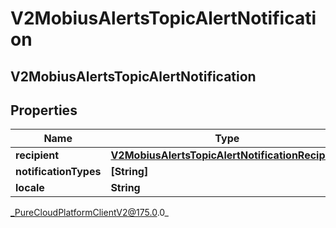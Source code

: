 # V2MobiusAlertsTopicAlertNotification

## V2MobiusAlertsTopicAlertNotification

## Properties

|Name | Type | Description | Notes|
|------------ | ------------- | ------------- | -------------|
| **recipient** | [**V2MobiusAlertsTopicAlertNotificationRecipient**](V2MobiusAlertsTopicAlertNotificationRecipient) |  | [optional] |
| **notificationTypes** | **[String]** |  | [optional] |
| **locale** | **String** |  | [optional] |



_PureCloudPlatformClientV2@175.0.0_
